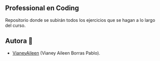## Professional en Coding
Repositorio donde se subirán todos los ejercicios que se hagan a lo largo del curso.

## Autora :bust_in_silhouette:
- [VianeyAileen](https://github.com/VianeyAileen) (Vianey Aileen Borras Pablo).
